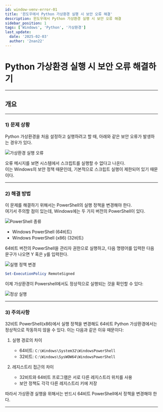 ```yaml
---
id: window-venv-error-01
title: '윈도우에서 Python 가상환경 실행 시 보안 오류 해결'
description: 윈도우에서 Python 가상환경 실행 시 보안 오류 해결
sidebar_position: 1
tags: ['Windows', 'Python', '가상환경']
last_update:
  date: '2025-02-03'
  author: '2nan22'
---
```



# Python 가상환경 실행 시 보안 오류 해결하기

---

## 개요

---

### 1) 문제 상황

Python 가상환경을 처음 설정하고 실행하려고 할 때, 아래와 같은 보안 오류가 발생하는 경우가 있다.

![가상환경 실행 오류](/img/docs/issue/Python/윈도우_가상환경_실행오류/img_00.png)

오류 메시지를 보면 시스템에서 스크립트를 실행할 수 없다고 나온다.  
이는 Windows의 보안 정책 때문인데, 기본적으로 스크립트 실행이 제한되어 있기 때문이다.

---

### 2) 해결 방법

이 문제를 해결하기 위해서는 PowerShell의 실행 정책을 변경해야 한다.  
여기서 주의할 점이 있는데, Windows에는 두 가지 버전의 PowerShell이 있다.

![PowerShell 종류](/img/docs/issue/Python/윈도우_가상환경_실행오류/img_01.png)

- Windows PowerShell (64비트)
- Windows PowerShell (x86) (32비트)

64비트 버전의 PowerShell을 관리자 권한으로 실행하고, 다음 명령어를 입력한 다음  
문구가 나오면 Y 혹은 y를 입력한다.

![실행 정책 변경](/img/docs/issue/Python/윈도우_가상환경_실행오류/img_02.png)

```powershell
Set-ExecutionPolicy RemoteSigned
```

이제 가상환경이 Powershell에서도 정상적으로 실행되는 것을 확인할 수 있다:

![정상 실행](/img/docs/issue/Python/윈도우_가상환경_실행오류/img_03.png)

---

### 3) 주의사항

32비트 PowerShell(x86)에서 실행 정책을 변경해도 64비트 Python 가상환경에서는 정상적으로 작동하지 않을 수 있다. 
이는 다음과 같은 이유 때문이다:

1. 실행 경로의 차이
   - 64비트: `C:\Windows\System32\WindowsPowerShell`
   - 32비트: `C:\Windows\SysWOW64\WindowsPowerShell`

2. 레지스트리 접근의 차이
   - 32비트와 64비트 프로그램은 서로 다른 레지스트리 위치를 사용
   - 보안 정책도 각각 다른 레지스트리 키에 저장

따라서 가상환경 실행을 위해서는 반드시 64비트 PowerShell에서 정책을 변경해야 한다.

---